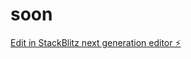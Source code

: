 # soon

[Edit in StackBlitz next generation editor ⚡️](https://stackblitz.com/~/github.com/sanalata/soon)